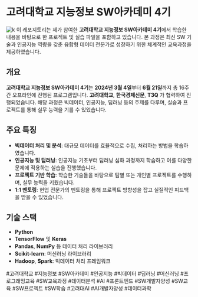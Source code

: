 # **고려대학교 지능정보 SW아카데미 4기**

![k](https://github.com/user-attachments/assets/813be48c-c9fd-42e6-b147-bd414d14fb92)
이 레포지토리는 제가 참여한 **고려대학교 지능정보 SW아카데미 4기**에서 학습한 내용을 바탕으로 한 프로젝트 및 실습 파일을 포함하고 있습니다. 본 과정은 최신 SW 기술과 인공지능 역량을 갖춘 융합형 데이터 전문가로 성장하기 위한 체계적인 교육과정을 제공하였습니다.

## 개요

**고려대학교 지능정보 SW아카데미 4기**는 **2024년 3월 4일**부터 **6월 21일**까지 총 16주간 오프라인에 진행된 프로그램입니다.
**고려대학교**, **한국경제신문**, **T3Q** 가 협력하여 진행되었습니다.
해당 과정은 빅데이터, 인공지능, 딥러닝 등의 주제를 다루며, 실습과 프로젝트를 통해 실무 능력을 기를 수 있었습니다.

## 주요 특징

- **빅데이터 처리 및 분석**: 대규모 데이터를 효율적으로 수집, 처리하는 방법을 학습하였습니다.
- **인공지능 및 딥러닝**: 인공지능 기초부터 딥러닝 심화 과정까지 학습하고 이를 다양한 문제에 적용하는 실습을 진행했습니다.
- **프로젝트 기반 학습**: 학습한 기술들을 바탕으로 팀별 또는 개인별 프로젝트를 수행하며, 실무 능력을 키웠습니다.
- **1:1 멘토링**: 현업 전문가의 멘토링을 통해 프로젝트 방향성을 잡고 실질적인 피드백을 받을 수 있었습니다.

## 기술 스택

- **Python**
- **TensorFlow** 및 **Keras**
- **Pandas**, **NumPy** 등 데이터 처리 라이브러리
- **Scikit-learn**: 머신러닝 라이브러리
- **Hadoop**, **Spark**: 빅데이터 처리 프레임워크



#고려대학교 #지능정보 #SW아카데미 #인공지능 #빅데이터 #딥러닝 #머신러닝 #프로그래밍교육 #SW교육과정 #데이터분석 #AI #프론트엔드 #SW개발자양성 #SW교육 #SW프로젝트 #SW학습 #고려대AI #AI개발자양성 #데이터과학
